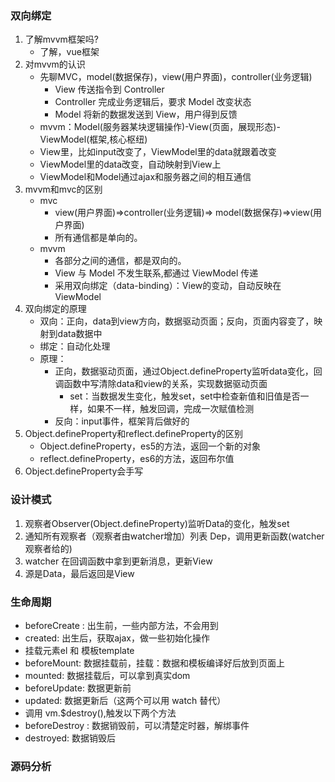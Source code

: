 ### 双向绑定
1. 了解mvvm框架吗?
    - 了解，vue框架
2. 对mvvm的认识
    - 先聊MVC，model(数据保存)，view(用户界面)，controller(业务逻辑)
        - View 传送指令到 Controller
        - Controller 完成业务逻辑后，要求 Model 改变状态
        - Model 将新的数据发送到 View，用户得到反馈
    - mvvm：Model(服务器某块逻辑操作)-View(页面，展现形态)-ViewModel(框架,核心枢纽)
    - View里，比如input改变了，ViewModel里的data就跟着改变
    - ViewModel里的data改变，自动映射到View上
    - ViewModel和Model通过ajax和服务器之间的相互通信
3. mvvm和mvc的区别
    - mvc
        - view(用户界面)=>controller(业务逻辑)=> model(数据保存)=>view(用户界面)
        - 所有通信都是单向的。
    - mvvm
        - 各部分之间的通信，都是双向的。
        - View 与 Model 不发生联系,都通过 ViewModel 传递
        - 采用双向绑定（data-binding）：View的变动，自动反映在 ViewModel
4. 双向绑定的原理
    - 双向：正向，data到view方向，数据驱动页面；反向，页面内容变了，映射到data数据中
    - 绑定：自动化处理
    - 原理：
        - 正向，数据驱动页面，通过Object.defineProperty监听data变化，回调函数中写清除data和view的关系，实现数据驱动页面
            - set：当数据发生变化，触发set，set中检查新值和旧值是否一样，如果不一样，触发回调，完成一次赋值检测
        - 反向：input事件，框架背后做好的
5. Object.defineProperty和reflect.defineProperty的区别
    - Object.defineProperty，es5的方法，返回一个新的对象
    - reflect.defineProperty，es6的方法，返回布尔值
6. Object.defineProperty会手写

### 设计模式
1. 观察者Observer(Object.defineProperty)监听Data的变化，触发set
2. 通知所有观察者（观察者由watcher增加）列表 Dep，调用更新函数(watcher观察者给的)
3. watcher 在回调函数中拿到更新消息，更新View
4. 源是Data，最后返回是View

### 生命周期
- beforeCreate : 出生前，一些内部方法，不会用到
- created: 出生后，获取ajax，做一些初始化操作
- 挂载元素el 和 模板template
- beforeMount: 数据挂载前，挂载：数据和模板编译好后放到页面上 
- mounted: 数据挂载后，可以拿到真实dom
- beforeUpdate: 数据更新前
- updated: 数据更新后（这两个可以用 watch 替代）
- 调用 vm.$destroy(),触发以下两个方法
- beforeDestroy : 数据销毁前，可以清楚定时器，解绑事件
- destroyed: 数据销毁后

### 源码分析



